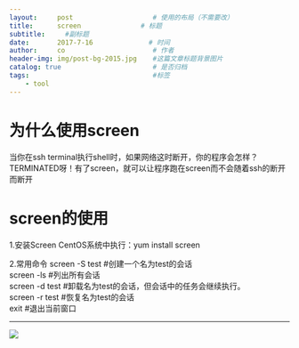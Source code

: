 ```yaml
---
layout:     post                    # 使用的布局（不需要改）
title:      screen               # 标题 
subtitle:     #副标题
date:       2017-7-16              # 时间
author:     co                      # 作者
header-img: img/post-bg-2015.jpg    #这篇文章标题背景图片
catalog: true                       # 是否归档
tags:                               #标签
    - tool
---
```

# 为什么使用screen
当你在ssh terminal执行shell时，如果网络这时断开，你的程序会怎样？TERMINATED呀！有了screen，就可以让程序跑在screen而不会随着ssh的断开而断开 

# screen的使用
1.安装Screen
CentOS系统中执行：yum install screen 

2.常用命令
screen -S test    #创建一个名为test的会话<br/>
screen -ls            #列出所有会话<br/>
screen -d test    #卸载名为test的会话，但会话中的任务会继续执行。<br/>
screen -r test      #恢复名为test的会话<br/>
exit                    #退出当前窗口<br/>

----------

![](https://gitee.com/whatplane/resource/raw/master/img/36043032.png) 
